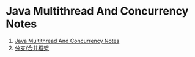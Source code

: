 # Java Multithread And Concurrency Notes

1. [Java Multithread And Concurrency Notes](https://github.com/davidj0512/3_MultithreadAndConcurrency/blob/master/1_Multithread_Concurrency_Notes.md)
2. [分支/合并框架](https://github.com/davidj0512/3_MultithreadAndConcurrency/blob/master/2_Fork_Join_Frame.md)